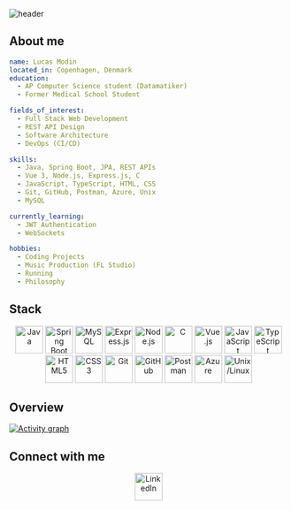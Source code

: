 ![header](https://capsule-render.vercel.app/api?type=waving&color=gradient&height=300&section=header&text=Full%20Stack%20Developer&fontSize=45)
## About me
```yaml
name: Lucas Modin
located_in: Copenhagen, Denmark
education:
  - AP Computer Science student (Datamatiker)
  - Former Medical School Student

fields_of_interest:
  - Full Stack Web Development
  - REST API Design
  - Software Architecture
  - DevOps (CI/CD)

skills:
  - Java, Spring Boot, JPA, REST APIs
  - Vue 3, Node.js, Express.js, C
  - JavaScript, TypeScript, HTML, CSS
  - Git, GitHub, Postman, Azure, Unix
  - MySQL

currently_learning:
  - JWT Authentication
  - WebSockets

hobbies:
  - Coding Projects
  - Music Production (FL Studio)
  - Running
  - Philosophy
```
## Stack
<p align="center">
 
  <img src="https://cdn.jsdelivr.net/gh/devicons/devicon/icons/java/java-original.svg" height="50" alt="Java" />
  <img src="https://cdn.jsdelivr.net/gh/devicons/devicon/icons/spring/spring-original.svg" height="50" alt="Spring Boot" />
  <img src="https://cdn.jsdelivr.net/gh/devicons/devicon/icons/mysql/mysql-original.svg" height="50" alt="MySQL" />
  <img src="https://cdn.jsdelivr.net/gh/devicons/devicon/icons/express/express-original.svg" height="50" alt="Express.js"/>
  <img src="https://cdn.jsdelivr.net/gh/devicons/devicon/icons/nodejs/nodejs-original.svg" height="50" alt="Node.js" />
  <img src="https://cdn.jsdelivr.net/gh/devicons/devicon/icons/c/c-original.svg" height="50" alt="C" />
   

  
  <img src="https://cdn.jsdelivr.net/gh/devicons/devicon/icons/vuejs/vuejs-original.svg" height="50" alt="Vue.js" />
  <img src="https://cdn.jsdelivr.net/gh/devicons/devicon/icons/javascript/javascript-original.svg" height="50" alt="JavaScript" />
  <img src="https://cdn.jsdelivr.net/gh/devicons/devicon/icons/typescript/typescript-original.svg" height="50" alt="TypeScript" />
  <img src="https://cdn.jsdelivr.net/gh/devicons/devicon/icons/html5/html5-original.svg" height="50" alt="HTML5" />
  <img src="https://cdn.jsdelivr.net/gh/devicons/devicon/icons/css3/css3-original.svg" height="50" alt="CSS3" />

  
  <img src="https://cdn.jsdelivr.net/gh/devicons/devicon/icons/git/git-original.svg" height="50" alt="Git" />
  <img src="https://cdn.jsdelivr.net/gh/devicons/devicon/icons/github/github-original.svg" height="50" alt="GitHub" />
  <img src="https://cdn.jsdelivr.net/gh/devicons/devicon/icons/postman/postman-original.svg" height="50" alt="Postman" />
  <img src="https://cdn.jsdelivr.net/gh/devicons/devicon/icons/azure/azure-original.svg" height="50" alt="Azure" />
  <img src="https://cdn.jsdelivr.net/gh/devicons/devicon/icons/linux/linux-original.svg" height="50" alt="Unix/Linux" />
</p>


## Overview

[![Activity graph](https://github-readme-activity-graph.vercel.app/graph?username=lucasmodin&bg_color=0d1117&color=ffffff&line=00bfbf&point=1adbce&area=true&hide_border=true)](https://github.com/ashutosh00710/github-readme-activity-graph)


## Connect with me
<p align="center">
  <a href="https://www.linkedin.com/in/lucas-modin-5bb484172" target="_blank">
    <img src="https://cdn.jsdelivr.net/gh/devicons/devicon/icons/linkedin/linkedin-original.svg" alt="LinkedIn" height="50"/>
  </a>
</p>
